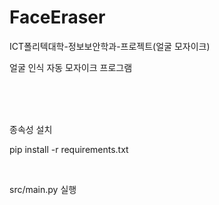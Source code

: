 # FaceEraser
ICT폴리텍대학-정보보안학과-프로젝트(얼굴 모자이크)

얼굴 인식 자동 모자이크 프로그램

<br><br><br>

종속성 설치

pip install -r requirements.txt

<br>

src/main.py 실행
